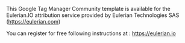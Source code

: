 This Google Tag Manager Community template is available for the Eulerian.IO attribution service provided by Eulerian Technologies SAS (https://eulerian.com)

You can register for free following instructions at : https://eulerian.io
